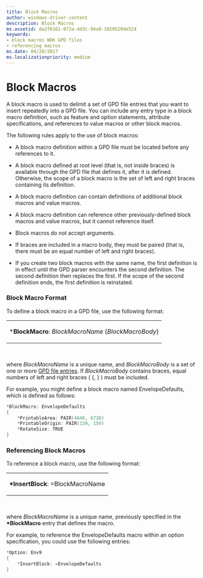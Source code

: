 ```yaml
---
title: Block Macros
author: windows-driver-content
description: Block Macros
ms.assetid: da2f6161-072a-4d3c-94a8-1020520de524
keywords:
- block macros WDK GPD files
- referencing macros
ms.date: 04/20/2017
ms.localizationpriority: medium
---
```


# Block Macros





A block macro is used to delimit a set of GPD file entries that you want to insert repeatedly into a GPD file. You can include any entry type in a block macro definition, such as feature and option statements, attribute specifications, and references to value macros or other block macros.

The following rules apply to the use of block macros:

-   A block macro definition within a GPD file must be located before any references to it.

-   A block macro defined at root level (that is, not inside braces) is available through the GPD file that defines it, after it is defined. Otherwise, the scope of a block macro is the set of left and right braces containing its definition.

-   A block macro definition can contain definitions of additional block macros and value macros.

-   A block macro definition can reference other previously-defined block macros and value macros, but it cannot reference itself.

-   Block macros do not accept arguments.

-   If braces are included in a macro body, they must be paired (that is, there must be an equal number of left and right braces).

-   If you create two block macros with the same name, the first definition is in effect until the GPD parser encounters the second definition. The second definition then replaces the first. If the scope of the second definition ends, the first definition is reinstated.

### Block Macro Format

To define a block macro in a GPD file, use the following format:

<table>
<colgroup>
<col width="100%" />
</colgroup>
<tbody>
<tr class="odd">
<td><p>*<strong>BlockMacro</strong>: <em>BlockMacroName</em> {<em>BlockMacroBody</em>}</p></td>
</tr>
</tbody>
</table>

 

where *BlockMacroName* is a unique name, and *BlockMacroBody* is a set of one or more [GPD file entries](gpd-file-entries.md). If *BlockMacroBody* contains braces, equal numbers of left and right braces ( {, } ) must be included.

For example, you might define a block macro named EnvelopeDefaults, which is defined as follows:

```cpp
*BlockMacro: EnvelopeDefaults
{
    *PrintableArea: PAIR(4646, 6738)
    *PrintableOrigin: PAIR(150, 150)
    *RotateSize: TRUE
}
```

### Referencing Block Macros

To reference a block macro, use the following format:

<table>
<colgroup>
<col width="100%" />
</colgroup>
<tbody>
<tr class="odd">
<td><p><strong>*InsertBlock</strong>: =BlockMacroName</p></td>
</tr>
</tbody>
</table>

 

where *BlockMacroName* is a unique name, previously specified in the **\*BlockMacro** entry that defines the macro.

For example, to reference the EnvelopeDefaults macro within an option specification, you could use the following entries:

```cpp
*Option: Env9
{
    *InsertBlock: =EnvelopeDefaults
}
```

 

 




